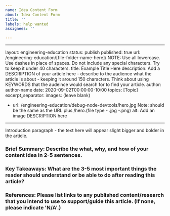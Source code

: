 ```yaml
---
name: Idea Content Form
about: Idea Content Form
title: ''
labels: help wanted
assignees: ''

---
```


---
layout: engineering-education
status: publish
published: true
url: /engineering-education/[file-folder-name-here]/  NOTE: Use all lowercase. Use dashes in place of spaces. Do not include any special characters. Try to keep it under 40 characters.
title: Example Title Here
description: Add a DESCRIPTION of your article here - describe to the audience what the article is about - keeping it around 150 characters. Think about using KEYWORDS that the audeince would search for to find your article.
author: author-name 
date: 2020-09-02T00:00:00-10:00
topics: [Topic]
excerpt_separator: <!--more-->
images: (leave blank)

  - url: /engineering-education/debug-node-devtools/hero.jpg Note: should be the same as the URL plus /hero.(file type - .jpg -.png)
    alt: Add an image DESCRIPTION here 
---
Introduction paragraph - the text here will appear slight bigger and bolder in the article.
<!--more-->

### Brief Summary: Describe the what, why, and how of your content idea in 2-5 sentences.

### Key Takeaways: What are the 3-5 most important things the reader should understand or be able to do after reading this article?

### References: Please list links to any published content/research that you intend to use to support/guide this article. (If none, please indicate 'N/A'.)
